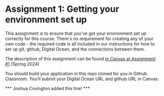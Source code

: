 # Assignment 1: Getting your environment set up

This assignment is to ensure that you've got your environment set up correctly for this course. There's no requirement for creating any of your own code - the required code is all included in our instructions for how to set up git, github, Digital Ocean, and the connections between them.

The description of this assignment can be found [in Canvas at Assignment #1](https://canvas.harvard.edu/courses/133144/assignments/777252) (Spring 2024)

You should build your application in this repo cloned for you in Github Classroom. You'll submit your Digital Ocean URL and github URL in Canvas.


*** Joshua Covington added this line! ***
